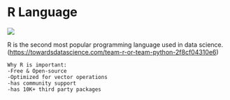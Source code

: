 # R Language
![](https://miro.medium.com/max/1838/0*vAJhXpcNXcpT3aLP.png)

R is the second most popular programming language used in data science.
(https://towardsdatascience.com/team-r-or-team-python-2f8cf04310e6)


``````
Why R is important:
-Free & Open-source
-Optimized for vector operations
-has community support
-has 10K+ third party packages


